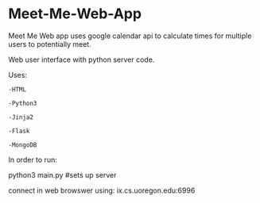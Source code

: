 # Meet-Me-Web-AppMeet Me Web app uses google calendar api to calculate times for multiple users to potentially meet.Web user interface with python server code.Uses:    -HTML    -Python3    -Jinja2        -Flask    -MongoDBIn order to run:python3 main.py     #sets up serverconnect in web browswer using: ix.cs.uoregon.edu:6996